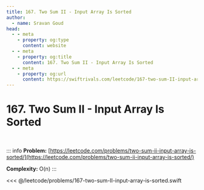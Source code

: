 ```yaml
---
title: 167. Two Sum II - Input Array Is Sorted
author:
  - name: Sravan Goud
head:
  - - meta
    - property: og:type
      content: website
  - - meta
    - property: og:title
      content: 167. Two Sum II - Input Array Is Sorted
  - - meta
    - property: og:url
      content: https://swiftrivals.com/leetcode/167-two-sum-II-input-array-is-sorted
---
```


# 167. Two Sum II - Input Array Is Sorted

<br/>

::: info
**Problem:** [https://leetcode.com/problems/two-sum-ii-input-array-is-sorted/](https://leetcode.com/problems/two-sum-ii-input-array-is-sorted/)

**Complexity:** O(n)
:::

<<< @/leetcode/problems/167-two-sum-II-input-array-is-sorted.swift